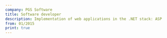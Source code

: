 ```yaml
---
company: PGS Software
title: Software developer
description: Implementation of web applications in the .NET stack: ASP.NET MVC, ASP.NET WebAPI, Entity Framework, knockout.js
from: 01/2015
print: true
---
```

